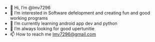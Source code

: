 - 👋 Hi, I’m @lmv7296
- 👀 I’m interested in Software defelopment and creating fun and good working programs
- 🌱 I’m currently learning android app dev and python
- 💞️ I’m always looking for good upertunitie
- 📫 How to reach me lmv7296@gmail.com

<!---
lmv7296/lmv7296 is a ✨ special ✨ repository because its `README.md` (this file) appears on your GitHub profile.
You can click the Preview link to take a look at your changes.
--->
